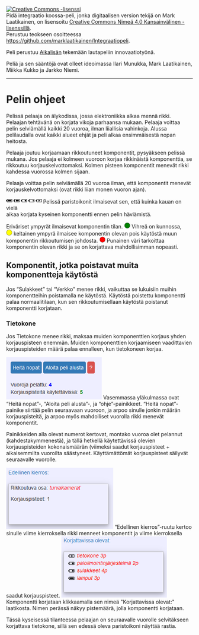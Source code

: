 <a rel="license" href="http://creativecommons.org/licenses/by/4.0/"><img alt="Creative Commons -lisenssi" style="border-width:0" src="https://i.creativecommons.org/l/by/4.0/80x15.png" /></a><br /><span xmlns:dct="http://purl.org/dc/terms/" href="http://purl.org/dc/dcmitype/InteractiveResource" property="dct:title" rel="dct:type">Pidä integraatio koossa-peli</span>, jonka digitaalisen version tekijä on <span xmlns:cc="http://creativecommons.org/ns#" property="cc:attributionName">Mark Laatikainen</span>, on lisensoitu <a rel="license" href="http://creativecommons.org/licenses/by/4.0/">Creative Commons Nimeä 4.0 Kansainvälinen -lisenssillä</a>.<br />Perustuu teokseen osoitteessa <a xmlns:dct="http://purl.org/dc/terms/" href="https://github.com/marklaatikainen/Integraatiopeli" rel="dct:source">https://github.com/marklaatikainen/Integraatiopeli</a>. 

Peli perustuu <a href="https://aikalisa.wordpress.com/">Aikalisän</a> tekemään lautapeliin innovaatiotyönä.

Peliä ja sen sääntöjä ovat olleet ideoimassa Ilari Munukka, Mark Laatikainen, Miikka Kukko ja Jarkko Niemi.
********************
# Pelin ohjeet

Pelissä pelaaja on älykodissa, jossa elektroniikka alkaa mennä rikki. Pelaajan tehtävänä on korjata vikoja parhaansa mukaan. 
Pelaaja voittaa pelin selviämällä kaikki 20 vuoroa, ilman liiallisia vahinkoja.
Alussa pelilaudalla ovat kaikki alueet ehjät ja peli alkaa ensimmäisestä nopan heitosta.
                    
Pelaaja joutuu korjaamaan rikkoutuneet komponentit, pysyäkseen pelissä mukana. Jos pelaaja ei kolmeen vuoroon korjaa rikkinäistä komponenttia, se rikkoutuu korjauskelvottomaksi. Kolmen pisteen komponentit menevät rikki kahdessa vuorossa kolmen sijaan.
                    
Pelaaja voittaa pelin selviämällä 20 vuoroa ilman, että komponentit menevät korjauskelvottomaksi (ovat rikki liian monen vuoron ajan).

<img src="assets/img/battery-4.png" alt="battery"/> <img src="assets/img/battery-3.png" alt="battery"/> <img src="assets/img/battery-2.png" alt="battery"/> <img src="assets/img/battery-1.png" alt="battery"/> <img src="assets/img/battery-0.png" alt="battery"/>
Pelissä paristoikonit ilmaisevat sen, että kuinka kauan on vielä<br>aikaa korjata kyseinen komponentti ennen pelin häviämistä.

Eriväriset ympyrät ilmaisevat komponentin tilan.
<img src="assets/img/greencircle.png" alt="vihreä"/>&nbsp;Vihreä on kunnossa,<br>
<img src="assets/img/yellowcircle.png" alt="keltainen"/>&nbsp;keltainen ympyrä ilmaisee komponentin olevan pois käytöstä muun komponentin rikkoutumisen johdosta.
<img src="assets/img/redcircle.png" alt="punainen"/>&nbsp;Punainen väri tarkoittaa komponentin olevan rikki ja se on korjattava mahdollisimman nopeasti.

## Komponentit, jotka poistavat muita komponentteja käytöstä

Jos “Sulakkeet” tai “Verkko” menee rikki, vaikuttaa se lukuisiin muihin komponentteihin poistamalla ne käytöstä. Käytöstä poistettu komponentti palaa normaalitilaan, kun sen rikkoutumisellaan käytöstä poistanut komponentti korjataan.

### Tietokone

Jos Tietokone menee rikki, maksaa muiden komponenttien korjaus yhden korjauspisteen enemmän. Muiden komponenttien korjaamiseen vaadittavien korjauspisteiden määrä palaa ennalleen, kun tietokoneen korjaa.
					
<img src="assets/img/control.png" alt="pelin ohjaus"/>
Vasemmassa yläkulmassa ovat “Heitä nopat”-, “Aloita peli alusta”-, ja “ohje”-painikkeet.
“Heitä nopat”- painike siirtää pelin seuraavaan vuoroon, ja arpoo sinulle jonkin määrän korjauspisteitä, ja arpoo myös mahdolliset vuorolla rikki menevät komponentit.

Painikkeiden alla olevat numerot kertovat, montako vuoroa olet pelannut (kahdestakymmenestä), ja tällä hetkellä käytettävissä olevien korjauspisteiden kokonaismäärän (viimeksi saadut korjauspisteet + aikaisemmilta vuoroilta säästyneet. Käyttämättömät korjauspisteet säilyvät seuraavalle vuorolle.

<img src="assets/img/lastround.png" alt="edellinen kierros"/>
“Edellinen kierros”-ruutu kertoo sinulle viime kierroksella rikki menneet komponentit ja viime kierroksella saadut korjauspisteet.

<img src="assets/img/fix.png" alt="korjaa"/>
Komponentti korjataan klikkaamalla sen nimeä "Korjattavissa olevat:" laatikosta. Nimen perässä näkyy pistemäärä, jolla komponentti korjataan.

Tässä kyseisessä tilanteessa pelaajan on seuraavalle vuorolle selvitäkseen korjattava tietokone, sillä sen edessä oleva paristoikoni näyttää rastia.
